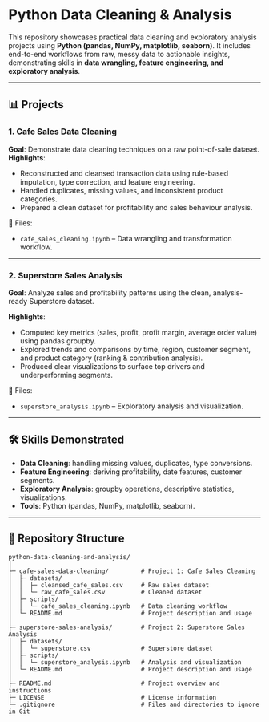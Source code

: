 # Python Data Cleaning & Analysis
This repository showcases practical data cleaning and exploratory analysis projects using **Python (pandas, NumPy, matplotlib, seaborn)**. It includes end-to-end workflows from raw, messy data to actionable insights, demonstrating skills in **data wrangling, feature engineering, and exploratory analysis**.

---

## 📊 Projects

### 1. Cafe Sales Data Cleaning

**Goal**: Demonstrate data cleaning techniques on a raw point-of-sale dataset.  
**Highlights**:

- Reconstructed and cleansed transaction data using rule-based imputation, type correction, and feature engineering.  
- Handled duplicates, missing values, and inconsistent product categories.  
- Prepared a clean dataset for profitability and sales behaviour analysis.  

📂 Files:

- `cafe_sales_cleaning.ipynb` – Data wrangling and transformation workflow.  

---

### 2. Superstore Sales Analysis
**Goal**: Analyze sales and profitability patterns using the clean, analysis-ready Superstore dataset.  

**Highlights**:
- Computed key metrics (sales, profit, profit margin, average order value) using pandas groupby.
- Explored trends and comparisons by time, region, customer segment, and product category (ranking & contribution analysis).
- Produced clear visualizations to surface top drivers and underperforming segments.

📂 Files:
- `superstore_analysis.ipynb` – Exploratory analysis and visualization.

---

## 🛠️ Skills Demonstrated
- **Data Cleaning**: handling missing values, duplicates, type conversions.  
- **Feature Engineering**: deriving profitability, date features, customer segments.  
- **Exploratory Analysis**: groupby operations, descriptive statistics, visualizations.  
- **Tools**: Python (pandas, NumPy, matplotlib, seaborn).  

---

## 📂 Repository Structure

```
python-data-cleaning-and-analysis/
│
├─ cafe-sales-data-cleaning/         # Project 1: Cafe Sales Cleaning
│  ├─ datasets/                      
│  │  ├─ cleansed_cafe_sales.csv     # Raw sales dataset
│  │  └─ raw_cafe_sales.csv          # Cleaned dataset
│  ├─ scripts/                       
│  │  └─ cafe_sales_cleaning.ipynb   # Data cleaning workflow
│  └─ README.md                      # Project description and usage
│
├─ superstore-sales-analysis/        # Project 2: Superstore Sales Analysis
│  ├─ datasets/
│  │  └─ superstore.csv              # Superstore dataset
│  ├─ scripts/
│  │  └─ superstore_analysis.ipynb   # Analysis and visualization
│  └─ README.md                      # Project description and usage
│
├─ README.md                         # Project overview and instructions
├─ LICENSE                           # License information
└─ .gitignore                        # Files and directories to ignore in Git
```
